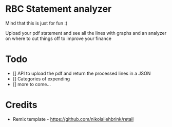 # RBC Statement analyzer

Mind that this is just for fun :)

Upload your pdf statement and see all the lines with graphs and an analyzer on where to cut things off to improve your finance

# Todo

* [] API to upload the pdf and return the processed lines in a JSON 
* [] Categories of expending
* [] more to come...

# Credits 

* Remix template - https://github.com/nikolailehbrink/retail